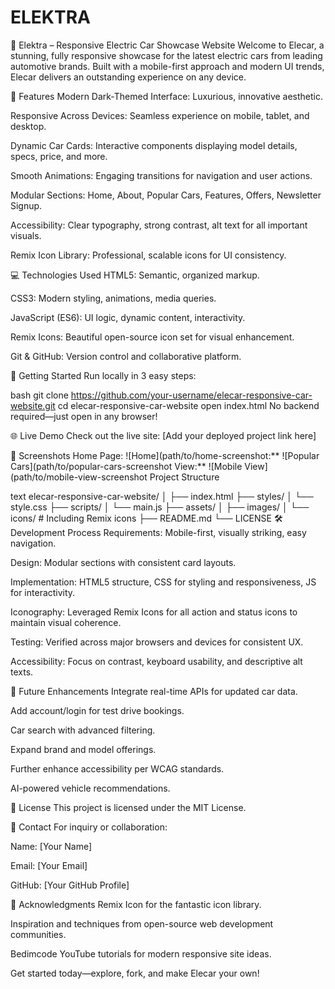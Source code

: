 # ELEKTRA
🚗 Elektra – Responsive Electric Car Showcase Website
Welcome to Elecar, a stunning, fully responsive showcase for the latest electric cars from leading automotive brands. Built with a mobile-first approach and modern UI trends, Elecar delivers an outstanding experience on any device.

🌟 Features
Modern Dark-Themed Interface: Luxurious, innovative aesthetic.

Responsive Across Devices: Seamless experience on mobile, tablet, and desktop.

Dynamic Car Cards: Interactive components displaying model details, specs, price, and more.

Smooth Animations: Engaging transitions for navigation and user actions.

Modular Sections: Home, About, Popular Cars, Features, Offers, Newsletter Signup.

Accessibility: Clear typography, strong contrast, alt text for all important visuals.

Remix Icon Library: Professional, scalable icons for UI consistency.

💻 Technologies Used
HTML5: Semantic, organized markup.

CSS3: Modern styling, animations, media queries.

JavaScript (ES6): UI logic, dynamic content, interactivity.

Remix Icons: Beautiful open-source icon set for visual enhancement.

Git & GitHub: Version control and collaborative platform.

🚀 Getting Started
Run locally in 3 easy steps:

bash
git clone https://github.com/your-username/elecar-responsive-car-website.git
cd elecar-responsive-car-website
open index.html
No backend required—just open in any browser!

🌐 Live Demo
Check out the live site: [Add your deployed project link here]

📸 Screenshots
Home Page: ![Home](path/to/home-screenshot:** ![Popular Cars](path/to/popular-cars-screenshot View:** ![Mobile View](path/to/mobile-view-screenshot Project Structure

text
elecar-responsive-car-website/
│
├── index.html
├── styles/
│   └── style.css
├── scripts/
│   └── main.js
├── assets/
│   ├── images/
│   └── icons/     # Including Remix icons
├── README.md
└── LICENSE
🛠️ Development Process
Requirements: Mobile-first, visually striking, easy navigation.

Design: Modular sections with consistent card layouts.

Implementation: HTML5 structure, CSS for styling and responsiveness, JS for interactivity.

Iconography: Leveraged Remix Icons for all action and status icons to maintain visual coherence.

Testing: Verified across major browsers and devices for consistent UX.

Accessibility: Focus on contrast, keyboard usability, and descriptive alt texts.

🔮 Future Enhancements
Integrate real-time APIs for updated car data.

Add account/login for test drive bookings.

Car search with advanced filtering.

Expand brand and model offerings.

Further enhance accessibility per WCAG standards.

AI-powered vehicle recommendations.

📜 License
This project is licensed under the MIT License.

💬 Contact
For inquiry or collaboration:

Name: [Your Name]

Email: [Your Email]

GitHub: [Your GitHub Profile]

🙏 Acknowledgments
Remix Icon for the fantastic icon library.

Inspiration and techniques from open-source web development communities.

Bedimcode YouTube tutorials for modern responsive site ideas.

Get started today—explore, fork, and make Elecar your own!
